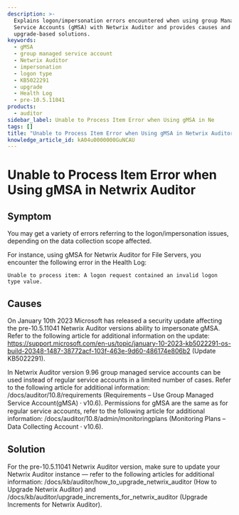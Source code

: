 ```yaml
---
description: >-
  Explains logon/impersonation errors encountered when using group Managed
  Service Accounts (gMSA) with Netwrix Auditor and provides causes and
  upgrade-based solutions.
keywords:
  - gMSA
  - group managed service account
  - Netwrix Auditor
  - impersonation
  - logon type
  - KB5022291
  - upgrade
  - Health Log
  - pre-10.5.11041
products:
  - auditor
sidebar_label: Unable to Process Item Error when Using gMSA in Ne
tags: []
title: "Unable to Process Item Error when Using gMSA in Netwrix Auditor"
knowledge_article_id: kA04u0000000GuNCAU
---
```


# Unable to Process Item Error when Using gMSA in Netwrix Auditor

## Symptom

You may get a variety of errors referring to the logon/impersonation issues, depending on the data collection scope affected.

For instance, using gMSA for Netwrix Auditor for File Servers, you encounter the following error in the Health Log:

```text
Unable to process item: A logon request contained an invalid logon type value.
```

## Causes

On January 10th 2023 Microsoft has released a security update affecting the pre-10.5.11041 Netwrix Auditor versions ability to impersonate gMSA. Refer to the following article for additional information on the update: https://support.microsoft.com/en-us/topic/january-10-2023-kb5022291-os-build-20348-1487-38772acf-103f-463e-9d60-486174e806b2 (Update KB5022291).

In Netwrix Auditor version 9.96 group managed service accounts can be used instead of regular service accounts in a limited number of cases. Refer to the following article for additional information: /docs/auditor/10.8/requirements (Requirements – Use Group Managed Service Account(gMSA) ⸱ v10.6). Permissions for gMSA are the same as for regular service accounts, refer to the following article for additional information: /docs/auditor/10.8/admin/monitoringplans (Monitoring Plans – Data Collecting Account ⸱ v10.6).

## Solution

For the pre-10.5.11041 Netwrix Auditor version, make sure to update your Netwrix Auditor instance — refer to the following articles for additional information: /docs/kb/auditor/how_to_upgrade_netwrix_auditor (How to Upgrade Netwrix Auditor) and /docs/kb/auditor/upgrade_increments_for_netwrix_auditor (Upgrade Increments for Netwrix Auditor).
